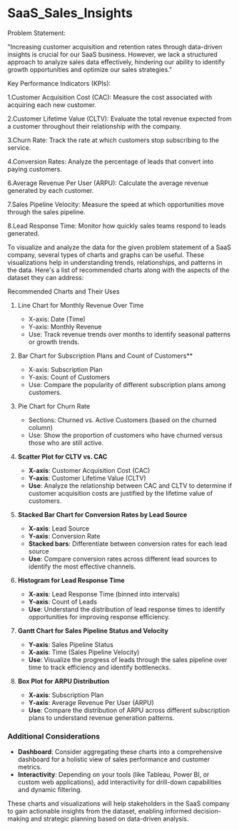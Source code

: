# SaaS_Sales_Insights

Problem Statement:

"Increasing customer acquisition and retention rates through data-driven insights is crucial for our SaaS business. However, we lack a structured approach to analyze sales data effectively, hindering our ability to identify growth opportunities and optimize our sales strategies."

Key Performance Indicators (KPIs):


1.Customer Acquisition Cost (CAC): Measure the cost associated with acquiring each new customer.

2.Customer Lifetime Value (CLTV): Evaluate the total revenue expected from a customer throughout their relationship with the company.

3.Churn Rate: Track the rate at which customers stop subscribing to the service.

4.Conversion Rates: Analyze the percentage of leads that convert into paying customers.

6.Average Revenue Per User (ARPU): Calculate the average revenue generated by each customer.

7.Sales Pipeline Velocity: Measure the speed at which opportunities move through the sales pipeline.

8.Lead Response Time: Monitor how quickly sales teams respond to leads generated.

To visualize and analyze the data for the given problem statement of a SaaS company, several types of charts and graphs can be useful. These visualizations help in understanding trends, relationships, and patterns in the data. Here's a list of recommended charts along with the aspects of the dataset they can address:

 Recommended Charts and Their Uses

1. Line Chart for Monthly Revenue Over Time
   - X-axis: Date (Time)
   - Y-axis: Monthly Revenue
   - Use: Track revenue trends over months to identify seasonal patterns or growth trends.

3. Bar Chart for Subscription Plans and Count of Customers**
   - X-axis: Subscription Plan
   - Y-axis: Count of Customers
   - Use: Compare the popularity of different subscription plans among customers.

4. Pie Chart for Churn Rate
   - Sections: Churned vs. Active Customers (based on the churned column)
   - Use: Show the proportion of customers who have churned versus those who are still active.

5. **Scatter Plot for CLTV vs. CAC**
   - **X-axis**: Customer Acquisition Cost (CAC)
   - **Y-axis**: Customer Lifetime Value (CLTV)
   - **Use**: Analyze the relationship between CAC and CLTV to determine if customer acquisition costs are justified by the lifetime value of customers.

6. **Stacked Bar Chart for Conversion Rates by Lead Source**
   - **X-axis**: Lead Source
   - **Y-axis**: Conversion Rate
   - **Stacked bars**: Differentiate between conversion rates for each lead source
   - **Use**: Compare conversion rates across different lead sources to identify the most effective channels.

7. **Histogram for Lead Response Time**
   - **X-axis**: Lead Response Time (binned into intervals)
   - **Y-axis**: Count of Leads
   - **Use**: Understand the distribution of lead response times to identify opportunities for improving response efficiency.

8. **Gantt Chart for Sales Pipeline Status and Velocity**
   - **Y-axis**: Sales Pipeline Status
   - **X-axis**: Time (Sales Pipeline Velocity)
   - **Use**: Visualize the progress of leads through the sales pipeline over time to track efficiency and identify bottlenecks.

9. **Box Plot for ARPU Distribution**
   - **X-axis**: Subscription Plan
   - **Y-axis**: Average Revenue Per User (ARPU)
   - **Use**: Compare the distribution of ARPU across different subscription plans to understand revenue generation patterns.

### Additional Considerations
- **Dashboard**: Consider aggregating these charts into a comprehensive dashboard for a holistic view of sales performance and customer metrics.
- **Interactivity**: Depending on your tools (like Tableau, Power BI, or custom web applications), add interactivity for drill-down capabilities and dynamic filtering.

These charts and visualizations will help stakeholders in the SaaS company to gain actionable insights from the dataset, enabling informed decision-making and strategic planning based on data-driven analysis.
